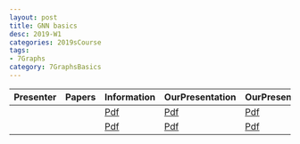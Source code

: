 ```yaml
---
layout: post
title: GNN basics  
desc: 2019-W1
categories: 2019sCourse
tags:
- 7Graphs
category: 7GraphsBasics
---
```


| Presenter | Papers | Information| OurPresentation | OurPresentation |
| -----: | ----------: | :----- | :----- | :----- |
| | | [Pdf]() | [Pdf]() | [Pdf]() | 
| | | [Pdf]() | [Pdf]() | [Pdf]() | 


